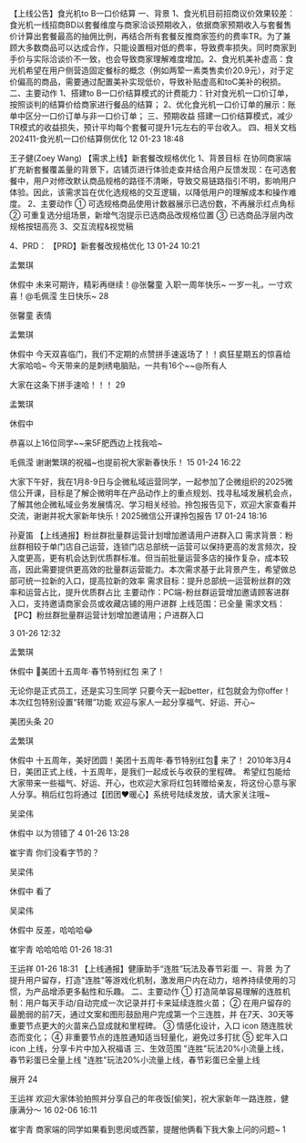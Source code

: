 【上线公告】食光机to B一口价结算 
一、背景
1、食光机目前招商议价效果较差：食光机一线招商BD以套餐维度与商家洽谈预期收入，依据商家预期收入与套餐售价计算出套餐最高的抽佣比例，再结合所有套餐反推商家签约的费率TR。为了兼顾大多数商品可以达成合作，只能设置相对低的费率，导致费率损失。同时商家到手价与实际洽谈价不一致，也会导致商家理解难度增加。2、食光机美补虚高：食光机希望在用户侧营造固定餐标的概念（例如两荤一素类售卖价20.9元），对于定价偏高的商品，需要通过配置美补实现低价，导致补贴虚高和toC美补的税损。
二、主要动作
1、搭建to B一口价结算模式的计费能力：针对食光机一口价订单，按照谈判的结算价给商家进行餐品的结算；
2、优化食光机一口价订单的展示：账单中区分一口价订单与非一口价订单；
三、预期收益
搭建一口价结算模式，减少TR模式的收益损失，预计平均每个套餐可提升1元左右的平台收入。
四、相关文档
202411-食光机一口价结算侧优化
12
01-23 18:48

王子健(Zoey Wang)
【需求上线】新套餐改规格优化
1、背景目标
在协同商家端扩充新套餐覆盖量的背景下，店铺页进行体验走查并结合用户反馈发现：在可选套餐中，用户对修改默认商品规格的路径不清晰，导致交易链路指引不明，影响用户体验。因此，该需求旨在优化选规格的交互逻辑，以降低用户的理解成本和操作难度。
2、主要动作
① 可选规格商品使用计数器展示已选份数，不再展示红点角标
② 可重复选分组场景，新增气泡提示已选商品改规格位置
③ 已选商品浮层内改规格按钮高亮
3、交互流程&视觉稿

4、PRD： 【PRD】新套餐改规格优化
13
01-24 10:21

孟繁琪

休假中
未来可期许，精彩再继续‌‌！@张馨童 入职一周年快乐~
一岁一礼，一寸欢喜！@毛佩滢 生日快乐~
28

张馨童
表情

孟繁琪

休假中
今天双喜临门，我们不定期的点赞拼手速返场了！！疯狂星期五的惊喜给大家哈哈~
今天带来的是刺绣电脑贴，一共有16个~~@所有人 

大家在这条下拼手速哈！！！
29

孟繁琪

休假中



恭喜以上16位同学~~来5F肥西边上找我哈~

毛佩滢
谢谢繁琪的祝福~也提前祝大家新春快乐！
15
01-24 16:22


大家下午好，我在1月8-9日与企微私域运营同学，一起参加了企微组织的2025微信公开课，目标是了解企微明年在产品动作上的重点规划、找寻私域发展机会点，了解其他企微私域业务发展情况、学习相关经验。拎包报告见下，欢迎大家查看并交流，谢谢并祝大家新年快乐！2025微信公开课拎包报告
17
01-24 18:16

孙夏笛
【上线通报】粉丝群批量群运营计划增加邀请用户进群入口
需求背景：粉丝群相较于单门店自己运营，连锁门店总部统一运营可以保持更高的发言频次，投入度更高，更有机会达到优质群标准。但当前批量运营多店的操作复杂，成本较高，因此需要提供更高效的批量群运营能力。本次需求基于此背景产生，希望做总部可统一拉新的入口，提高拉新的效率
需求目标：提升总部统一运营粉丝群的效率和运营占比，提升优质群占比
主要动作：PC端-粉丝群运营增加邀请顾客进群入口，支持邀请商家会员或收藏店铺的用户进群
上线范围：已全量
需求文档：  【PC】粉丝群批量群运营计划增加邀请用；户进群入口

3
01-26 12:32

孟繁琪

休假中
🧧美团十五周年·春节特别红包 来了！

无论你是正式员工，还是实习生同学
只要今天一起better，红包就会为你offer！
本次红包特别设置“转赠”功能
欢迎与家人一起分享福气、好运、开心~


美团头条
20

孟繁琪

休假中
十五周年，美好团圆！美团十五周年·春节特别红包🧧 来了！
2010年3月4日，美团正式上线，十五周年，是我们一起成长与收获的里程碑。
希望红包能给大家带来一些福气、好运、开心，也欢迎大家将红包转赠给亲友，将这份心意与家人分享。稍后红包将通过【团团❤️暖心】系统号陆续发放，请大家关注哦~

吴梁伟

休假中
以为领错了
4
01-26 13:28

崔宇青
你们没看字节的？

吴梁伟

休假中
看了

吴梁伟

休假中
反差，哈哈哈😂

崔宇青
哈哈哈哈
01-26 18:31

王运祥
01-26 18:31
【上线通报】健康助手“连胜”玩法及春节彩蛋
一、背景
为了提升用户留存，打造"连胜"等游戏化机制，激发用户内在动力，培养持续使用的习惯，为产品增添更多黏性和乐趣。 
二、主要动作
① 打造简单容易理解的连胜机制：用户每天手动/自动完成一次记录并打卡来延续连胜火苗；
② 在用户留存的最脆弱的前7天，通过文案和图形鼓励用户完成第一个三连胜，并 在7天、30天等重要节点更大的火苗来凸显成就和里程碑。
③ 情感化设计，入口 icon 随连胜状态而变化；
④ 非重要节点的连胜通知适当轻量化，避免过多打扰
⑤ 蛇年入口 icon 上线，分享卡片中加入祝福语
三、生效范围
"连胜"玩法20%小流量上线，春节彩蛋已全量上线
"连胜"玩法20%小流量上线，春节彩蛋已全量上线


展开
24

王运祥
欢迎大家体验拍照并分享自己的年夜饭[偷笑]，祝大家新年一路连胜，健康满分～
16
02-06 16:11

崔宇青
商家端的同学如果看到思闵或西蒙，提醒他俩看下我大象上问的问题~
1